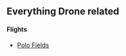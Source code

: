Everything Drone related
------------------------ 

#### Flights
* [Polo Fields](https://github.com/rsudekum/drone/tree/gh-pages/polofields)